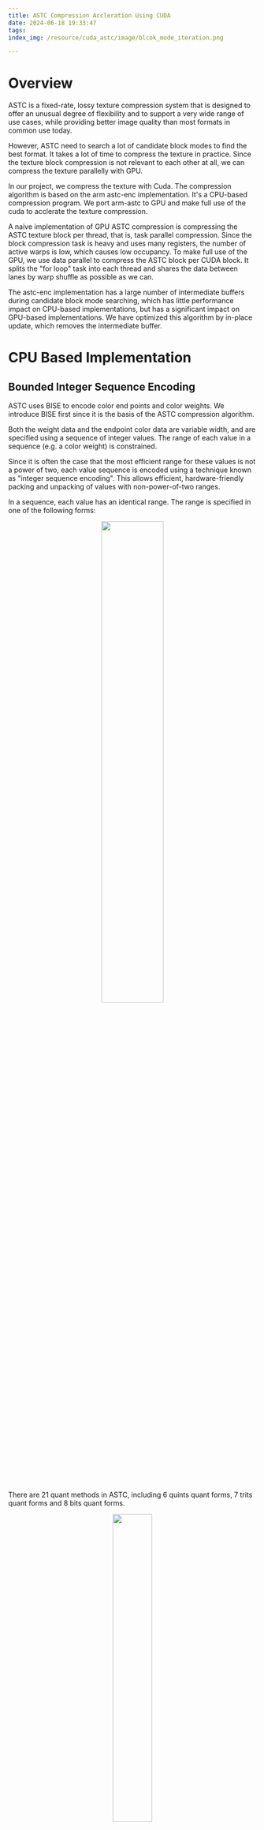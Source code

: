 ```yaml
---
title: ASTC Compression Accleration Using CUDA
date: 2024-06-18 19:33:47
tags:
index_img: /resource/cuda_astc/image/blcok_mode_iteration.png

---
```

# Overview
ASTC is a fixed-rate, lossy texture compression system that is designed to offer an unusual degree of flexibility and to support a very wide range of use cases, while providing better image quality than most formats in common use today.

However, ASTC need to search a lot of candidate block modes to find the best format. It takes a lot of time to compress the texture in practice. Since the texture block compression is not relevant to each other at all, we can compress the texture parallelly with GPU.

In our project, we compress the texture with Cuda. The compression algorithm is based on the arm astc-enc implementation. It's a CPU-based compression program. We port arm-astc to GPU and make full use of the cuda to acclerate the texture compression.

A naive implementation of GPU ASTC compression is compressing the ASTC texture block per thread, that is, task parallel compression. Since the block compression task is heavy and uses many registers, the number of active warps is low, which causes low occupancy. To make full use of the GPU, we use data parallel to compress the ASTC block per CUDA block. It splits the "for loop" task into each thread and shares the data between lanes by warp shuffle as possible as we can.

The astc-enc implementation has a large number of intermediate buffers during candidate block mode searching, which has little performance impact on CPU-based implementations, but has a significant impact on GPU-based implementations. We have optimized this algorithm by in-place update, which removes the intermediate buffer.

# CPU Based Implementation

## Bounded Integer Sequence Encoding

ASTC uses BISE to encode color end points and color weights. We introduce BISE first since it is the basis of the ASTC compression algorithm.

Both the weight data and the endpoint color data are variable width, and are specified using a sequence of integer values. The range of each value in a sequence (e.g. a color weight) is constrained.

Since it is often the case that the most efficient range for these values is not a power of two, each value sequence is encoded using a technique known as "integer sequence encoding". This allows efficient, hardware-friendly packing and unpacking of values with non-power-of-two ranges.

In a sequence, each value has an identical range. The range is specified in one of the following forms:

<p align="center">
    <img src="/resource/cuda_astc/image/range_form.png" width="50%" height="50%">
</p>

There are 21 quant methods in ASTC, including 6 quints quant forms, 7 trits quant forms and 8 bits quant forms.

<p align="center">
    <img src="/resource/cuda_astc/image/range_table.png" width="40%" height="40%">
</p>

For example, assume we have 3 integer values: 30, 50 and 70. The minimum range of quant formats among these values is Quant_80. The binary formats of these values are: 001 1110(30), 011 0010(50) and 100 0110(70). The total bits size before quantization is 21 = 7 * 3.

The binary format of value 80 is 101 0000. We split it into two parts, the higher parts 101 and lower parts 0000. The possible values of the higher parts are from 000 to 101, whose total number is 5, so Quant 80 is a quints form.

The higher parts of 30, 50 and 70 are [001, 011, 100]. In the Quant 80 method, the total possible number is 5, so the number of possible combinations of [001, 011, 100] is 5x5x5 = 125. We can precompute these possible values into a table and use the 7 bit value to index the table. The result is a 2 bit saving for these integers.

Higher parts [001, 011, 100] equal to [1,3,4]. Using index [1][3][4] to search the below quints table, we get the compressed value:11, which is 1011 in binary format. The compressed result is [000 1011](higher parts),[1110],[0010],[0110](lower parts) with size 19.

<p align="center">
    <img src="/resource/cuda_astc/image/quints_table.png" width="60%" height="60%">
</p>


## Generate Block Mode
ASTC uses 10 bits to store block modes, which means it has 2^11(2048) kind of possible choices. Given an ASTC compression format, some block modes may be invalid. For example, ASTC 4x4 compression format will never use a block mode with 6x6 texel weights. So we search for valid block modes and store the results in a global block mode table. In order to reduce the computation cost of block mode search, arm-astc reordered the block modes so that the better block mode has a higher priority.

Search block mode from 000000000(0) to 1111111111(2048).
```cpp
for (unsigned int i = 0; i < 2048; i++)
{
    // ......
}
```

The Block Mode field specifies the width, height and depth of the grid of weights, what range of values they use, and whether dual weight planes are present.
 
For 2D blocks, the Block Mode field is laid out as follows:
<p align="center">
    <img src="/resource/cuda_astc/image/block_mode.png" width="65%" height="65%">
</p>

The **D** bit is set to indicate dual-plane mode.

The **A/B** bits indicate the block weight size.

The weight ranges are encoded using a 3 bit value **R(R0,R1 and R2)**, which is interpreted together with a precision bit **H**, as follows:
<p align="center">
    <img src="/resource/cuda_astc/image/weight_range.png" width="65%" height="65%">
</p>

Decode the R,H,D, weight sizes x and y from the bits.

```cpp
uint8_t R0 = (block_mode >> 4) & 1;
uint8_t H = (block_mode >> 9) & 1;
uint8_t D = (block_mode >> 10) & 1;
uint8_t A = (block_mode >> 5) & 0x3;

x_weights = xxxxxx;
y_weights = xxxxxx;
```

Skip the block mode if the qunat weight size is larger than the compression block size.

```cpp
if (!valid || (x_weights > x_texels) || (y_weights > y_texels))
{
	continue;
}
```
valid block mode:
<p align="center">
    <img src="/resource/cuda_astc/image/valid_block_mode.png" width="65%" height="65%">
</p>

## Compute Ideal Color And Weights

### Color Encoding

Each compressed block stores the end-point colors for a gradient, and an interpolation weight for each texel which defines the texel's location along that gradient. During decompression the color value for each texel is generated by interpolating between the two end-point colors, based on the per-texel weight.

We sum up the relative colors in the positive R, G, and B directions and calculate the sum of direction lengths.

<p align="center">
    <img src="/resource/cuda_astc/image/color_gradient.png" width="65%" height="65%">
</p>

### Endpoints Computation

Compute the mean color value and the main color direction first. There are many main direction calculation method. We use max accumulation pixel direction as the main direction, which is the same as the arm-astc implementation. We sum up the relative colors in the positive R, G, and B directions and calculate the sum of direction lengths.

```cpp
	float4 sum_xp(0.0);
	float4 sum_yp(0.0);
	float4 sum_zp(0.0);
	float4 sum_wp(0.0);

	for (unsigned int i = 0; i < blk.texel_count; i++)
	{
		float4 texel_datum = make_float4(blk.data_r[i], blk.data_g[i], blk.data_b[i], blk.data_a[i]);
		texel_datum = texel_datum - blk.data_mean;

		sum_xp += (texel_datum.x > 0) ? texel_datum : make_float4(0);
		sum_yp += (texel_datum.y > 0) ? texel_datum : make_float4(0);
		sum_zp += (texel_datum.z > 0) ? texel_datum : make_float4(0);
		sum_wp += (texel_datum.w > 0) ? texel_datum : make_float4(0);
	}

	float prod_xp = dot(sum_xp, sum_xp);
	float prod_yp = dot(sum_yp, sum_yp);
	float prod_zp = dot(sum_zp, sum_zp);
	float prod_wp = dot(sum_wp, sum_wp);
```

Use the maximum sum direction as the main direction

```cpp
	float4 best_vector = sum_xp;
	float best_sum = prod_xp;

	if (prod_yp > best_sum)
	{
		best_vector = sum_yp;
		best_sum = prod_yp;
	}

	if (prod_zp > best_sum)
	{
		best_vector = sum_zp;
		best_sum = prod_zp;
	}

	if (prod_wp > best_sum)
	{
		best_vector = sum_wp;
		best_sum = prod_wp;
	}

	dir = best_vector;
```

### Interpolation Weight Computation

Project the color into the main direction for each texel and find the minimum and maximum projected value by the way.

```cpp
line4 line{ blk.data_mean, length_dir < 1e-10 ? normalize(make_float4(1.0)) : normalize(dir) };

for (unsigned int j = 0; j < blk.texel_count; j++)
{
	float4 point(blk.data_r[j], blk.data_g[j], blk.data_b[j], blk.data_a[j]);
	float param = dot(point - line.a, line.b);

	ei.weights[j] = param;

	lowparam = fmin(param, lowparam);
	highparam = fmax(param, highparam);
}
```
Calculate the end points based on the min/max projected color.

```cpp
ei.ep.endpt0 = line.a + line.b * lowparam;
ei.ep.endpt1 = line.a + line.b * highparam;
```

Normalize the weight range into 0 to 1:
```cpp
float length = highparam - lowparam;
float scale = 1.0f / length;

for (unsigned int j = 0; j < blk.texel_count; j++)
{
	float idx = (ei.weights[j] - lowparam) * scale;
	idx = clamp(idx, 0.0, 1.0);
	ei.weights[j] = idx;
}
```

before color projection:
<p align="center">
    <img src="/resource/cuda_astc/image/before_color_projection.png" width="30%" height="30%">
</p>

after color projection:
<p align="center">
    <img src="/resource/cuda_astc/image/after_color_projection.png" width="30%" height="30%">
</p>

## Compute Weight Quant Error

Compute the quant errors for each candidate block mode. Get the Quant method from the block mode and quantize the weights. After that, unquant the result by look up the precomputed quant map table. It should be noticed that the maximum color weight Quant method is Quant 32 and the maximum color end points Quant method is Quant 256.

<p align="center">
    <img src="/resource/cuda_astc/image/weight_quant_error.png" width="60%" height="60%">
</p>

Accumulate the weight quantization error for the texel weights in the block.

```cpp
float error_summa = 0;
for (unsigned int i = 0; i < bsd.texel_count; i++)
{
	// Load the weight set directly, without interpolation
	float current_values = weight_quant_uvalue[i];

	// Compute the error between the computed value and the ideal weight
	float actual_values = eai.weights[i];
	float diff = current_values - actual_values;

	float error = diff * diff;
	error_summa += error;
}
return error_summa;
```
weights quant error result:
<p align="center">
    <img src="/resource/cuda_astc/image/weight_quant_error_result.png" width="60%" height="60%">
</p>

## Compute Endpoint Quant Error

The next step is to search for the best K candidate end point format as we have the quant error of each block mode.

### CEM

CEM is the color endpoint mode field, which determines how the Color Endpoint Data is encoded. Here is the CEM layout for single-partition block layout:

<p align="center">
    <img src="/resource/cuda_astc/image/cem_layout.png" width="60%" height="60%">
</p>

In single-partition mode, the Color Endpoint Mode (CEM) field stores one of 16 possible values. Each of these specifies how many raw data values are encoded, and how to convert these raw values into two RGBA color endpoints. They can be summarized as follows:

<p align="center">
    <img src="/resource/cuda_astc/image/16cems.png" width="60%" height="60%">
</p>

ASTC has 16 color end point modes. To store the end points, Modes 0 to 3 use two integers, Modes 4 to 7 use four integers, Modes 7 to 11 use six integers, and Modes 12 to 15 use eight integers. In our implementation, we only support six modes: mode 0, mode 4, mode 6, mode 8, mode 10 and mode 12.

Decode the different LDR endpoint modes as follows:

1.Mode 0  LDR Luminance, direct:
```cpp
e0=(v0,v0,v0,0xFF); 
e1=(v1,v1,v1,0xFF);
```

2.Mode 4  LDR Luminance+Alpha,direct:
```cpp
e0=(v0,v0,v0,v2);
e1=(v1,v1,v1,v3);
```

3.Mode 6  LDR RGB, base+scale
```cpp
e0=(v0*v3>>8,v1*v3>>8,v2*v3>>8, 0xFF);
e1=(v0,v1,v2,0xFF);
```

4.Mode 8  LDR RGB, Direct
```cpp
s0= v0+v2+v4; 
s1= v1+v3+v5;
if (s1>=s0)
{
	e0=(v0,v2,v4,0xFF);
    e1=(v1,v3,v5,0xFF); 
}
else 
{ 
	e0=blue_contract(v1,v3,v5,0xFF);
    e1=blue_contract(v0,v2,v4,0xFF); 
}
```
5.Mode 10 LDR RGB, base+scale plus two A
```cpp
e0=(v0*v3>>8,v1*v3>>8,v2*v3>>8, v4);
e1=(v0,v1,v2, v5)
```

6.Mode 12 LDR RGBA, direct
```cpp
s0= v0+v2+v4; s1= v1+v3+v5;
if (s1>=s0)
{
	e0=(v0,v2,v4,v6);
    e1=(v1,v3,v5,v7); 
}
else 
{
	e0=blue_contract(v1,v3,v5,v7);
    e1=blue_contract(v0,v2,v4,v6); 
}
```
Then, we estimate the error of each end point mode. Color end point modes can be classified into 3 types: luminance representation, scale representation and RGB representation. In astc-enc, the error estimation of luminance representation is the sum of the distances to vector normalize(lumi,lumin,lumin) = float3(0.57,0.57,0.57). Scale representation error estimation is the sum of the distance to vector normalize(EndPointA + EndPointB).
```cpp
	samec_rgb_lines.a = make_float4(0);
	samec_rgb_lines.b = normalize_safe(avg);

	float val = 0.577350258827209473f;
	luminance_plines.amod = make_float4(0);
	luminance_plines.bs = make_float4(val, val, val, 0.0f);
```
Calculate and accumulate the scale and luminance error of each texel:
```cpp
// Compute same chroma error - no "amod", its always zero
param = data_r * samec_bs0+ data_g * samec_bs1 + data_b * samec_bs2;

dist0 = (param * samec_bs0) - data_r;
dist1 = (param * samec_bs1) - data_g;
dist2 = (param * samec_bs2) - data_b;

error = dist0 * dist0 + dist1 * dist1 + dist2 * dist2;

samec_err += error;

// Compute luma error - no "amod", its always zero
param = data_r * l_bs0 + data_g * l_bs1 + data_b * l_bs2;

dist0 = (param * l_bs0) - data_r;
dist1 = (param * l_bs1) - data_g;
dist2 = (param * l_bs2) - data_b;

error = dist0 * dist0 + dist1 * dist1 + dist2 * dist2;

l_err += error;
```

The endpoint encoding uses 21 quant levels and 4 kinds of integer numbers, resulting in a total candidate format count of 21 * 4. For each quant level, we choose the endpoint format for each kind of integer number.

The error estimation contains six parts: baseline quant error, base quant error RGB, base quant error RGBA, scale error, luminance error, drop alpha error.

1.Baseline quant error is precomputed in a look up table and indexed by quant level.
```cpp
__constant__ float baseline_quant_error[21 - QUANT_6]{
	(65536.0f * 65536.0f / 18.0f) / (5 * 5),
	(65536.0f * 65536.0f / 18.0f) / (7 * 7),
	(65536.0f * 65536.0f / 18.0f) / (9 * 9),
	(65536.0f * 65536.0f / 18.0f) / (11 * 11),
	(65536.0f * 65536.0f / 18.0f) / (15 * 15),
	(65536.0f * 65536.0f / 18.0f) / (19 * 19),
	(65536.0f * 65536.0f / 18.0f) / (23 * 23),
	(65536.0f * 65536.0f / 18.0f) / (31 * 31),
	(65536.0f * 65536.0f / 18.0f) / (39 * 39),
	(65536.0f * 65536.0f / 18.0f) / (47 * 47),
	(65536.0f * 65536.0f / 18.0f) / (63 * 63),
	(65536.0f * 65536.0f / 18.0f) / (79 * 79),
	(65536.0f * 65536.0f / 18.0f) / (95 * 95),
	(65536.0f * 65536.0f / 18.0f) / (127 * 127),
	(65536.0f * 65536.0f / 18.0f) / (159 * 159),
	(65536.0f * 65536.0f / 18.0f) / (191 * 191),
	(65536.0f * 65536.0f / 18.0f) / (255 * 255)
};
```
2.In our implementation, the base quant error of each channel is the same.  In astc-enc, the error of each channel can be adjusted by the user.

```cpp
float base_quant_error_rgb = 3 * blk.texel_count;
float base_quant_error_a = 1 * blk.texel_count;
float base_quant_error_rgba = base_quant_error_rgb + base_quant_error_a;
```
3.Scale error, luminance error and drop alpha error are computed in the previous step.

4.The final error for each endpoint format is the combination of the above errors.

Take the example of computing the error for the endpoint format encoded by 4 integers using the quant method 7.

The error of mode <RGB base + scale> calculation formula is as follows:
rgbs_alpha_error = base quant error **rgba** * baseline quant error of quant method 7 + **rgb scale** error

The error of mode <RGB direct> calculation formula:
full_ldr_rgb_error = base quant error **rgb** * baseline quant error of quant method 7 + **alpha drop** error

Select the format with the minimum error:
```cpp
if (rgbs_alpha_error < full_ldr_rgb_error)
{
	best_error[i][2] = rgbs_alpha_error;
	format_of_choice[i][2] = FMT_RGB_SCALE_ALPHA;
}
else
{
	best_error[i][2] = full_ldr_rgb_error;
	format_of_choice[i][2] = FMT_RGB;
}
```
<p align="center">
    <img src="/resource/cuda_astc/image/cem_select.png" width="60%" height="60%">
</p>

### Find The Best Endpoint Quantization Format
Search for all possible combinations of qunat level and color endpoint mode. We can obtain the available number of weight bits from the given block mode.  Given the number of available bits and the number of integer, we want to choose the quant level as high as possible to minimize the quantization error. It can be precomputed in a lookup table offline:

<p align="center">
    <img src="/resource/cuda_astc/image/quant_mode_table.png" width="60%" height="60%">
</p>

The best quant level can be directly accessed from the lookup table at runtime:
```cpp
int quant_level = quant_mode_table[integer_count][bits_available];
```
Store the best number of integers that has the minimum error given a block mode.
```cpp
for (int integer_count = 1; integer_count <= 4; integer_count++)
{
	int quant_level = quant_mode_table[integer_count][bits_available];

	float integer_count_error = best_combined_error[quant_level][integer_count - 1];
	if (integer_count_error < best_integer_count_error)
	{
		best_integer_count_error = integer_count_error;
		best_integer_count = integer_count - 1;
	}
}
```
best color endpoint quant format:
<p align="center">
    <img src="/resource/cuda_astc/image/bast_color_endpoint_quant_format.png" width="75%" height="75%">
</p>

## Find The Candidate Block Mode
The block mode total error is the sum of the errors that quantify the block texels weights and color endpoint.
```cpp
for (unsigned int i = start_block_mode; i < end_block_mode; i++)
{
	float total_error = error_of_best + qwt_errors[i];
	errors_of_best_combination[i] = total_error;
}
```
We only compute the rough estimation error up to the current step. The next step is to compute the exact error given a block mode. We need to compress and quantify the block texels for each block mode. Since it is an expensive process, we choose four candidate block modes based on the block mode estimation error.

For each candidate block mode search iteration, find the block mode with the minimum error combining weight quant error and endpoint quant error, record the candidate block mode index:
```cpp
for (unsigned int i = 0; i < 4; i++)
{
	int best_error_index(-1);
	float best_ep_error(ERROR_CALC_DEFAULT);

	for (unsigned int j = start_block_mode; j < end_block_mode; j++)
	{
		float err = errors_of_best_combination[j];
		bool is_better = err < best_ep_error;
		best_ep_error = is_better ? err : best_ep_error;
		best_error_index = is_better ? j : best_error_index;
	}

	best_error_weights[i] = best_error_index;
	errors_of_best_combination[best_error_index] = ERROR_CALC_DEFAULT;
}
```

<p align="center">
    <img src="/resource/cuda_astc/image/candidate_block_mode.png" width="80%" height="80%">
</p>

## Find The Actually Best Mode
Iterate over the 4 candidate block modes to find which one is actually best by quantifying the block and computing the error after unquantifying.

### RGB Scale Format Quantification
As we quantize and decimate weights the optimal endpoint colors may change slightly, so we must recompute the ideal colors for a specific weight set.

RGB scale format contains two parts: the base endpoint and the scale factor.

```cpp
e0=(v0*v3>>8,v1*v3>>8,v2*v3>>8, 0xFF);
e1=(v0,v1,v2,0xFF);
```
Compute the scale direction by normalizing the mean color and projecting the block texels to the scale direction. In addition, recording the min/max scale factor.

<p align="center">
    <img src="/resource/cuda_astc/image/rgb_scale.png" width="50%" height="50%">
</p>

Compute the base color and scale factor based on the scale direction and scale maximum factor.

```cpp
float scalediv = scale_min / max(scale_max, 1e-10f);
scalediv = clamp(scalediv,0.0,1.0);

float4 sds = scale_dir * scale_max;
rgbs_vectors = make_float4(sds.x, sds.y, sds.z, scalediv);
```

### Quantify Endpoints

Endpoint quantification is the same as interpolation weight quantification. There are only 17 possible quant levels and 255 possible values for each color channel. Therefore, the results can be stored in a precomputed table.
<p align="center">
    <img src="/resource/cuda_astc/image/color_quant_table.png" width="70%" height="70%">
</p>

### Error Metric

Given a candidate block mode, interpolate the texel color using quantized color endpoints and quantized weights. Compute the color difference and estimate the error using the squared error metric.

```cpp
for (unsigned int i = 0; i < texel_count; i++)
{
	// quantized weight * quantized endpoint

	float color_error_r = fmin(abs(color_orig_r - color_r), float(1e15f));
	float color_error_g = fmin(abs(color_orig_g - color_g), float(1e15f));
	float color_error_b = fmin(abs(color_orig_b - color_b), float(1e15f));
	float color_error_a = fmin(abs(color_orig_a - color_a), float(1e15f));

	// Compute squared error metric
	color_error_r = color_error_r * color_error_r;
	color_error_g = color_error_g * color_error_g;
	color_error_b = color_error_b * color_error_b;
	color_error_a = color_error_a * color_error_a;

	float metric = color_error_r + color_error_g + color_error_b + color_error_a;

	summa += metric;
}
```
Find the block mode with the minimum block error.

```cpp
if (errorval < best_errorval_in_scb)
{
	best_errorval_in_scb = errorval;
	workscb.errorval = errorval;
	scb = workscb;
}
```
## Block Encode

Having found the best block mode with the minimum error, we can finally encode the block.

Below is a layout of the ASTC block. It contains the following parts in order: texel weight data, color endpoint data, color endpoint mode, extra data and block mode data.

<p align="center">
    <img src="/resource/cuda_astc/image/astc_block_mode_layout.png" width="85%" height="85%">
</p>

For texel weight, we scale the value based on the quant level of the best block mode. In order to improve the decoding efficiency, ASTC scrambles the order of the decoded values relative to the encoded values, which means that it must be compensated for in the encoder using a table.

```cpp
	uint8_t weights[64];
	for (int i = 0; i < weight_count; i++)
	{
		float uqw = static_cast<float>(scb.weights[i]);
		float qw = (uqw / 64.0f) * (weight_quant_levels - 1.0f);
		int qwi = static_cast<int>(qw + 0.5f);
		weights[i] = qat.scramble_map[qwi];
	}
```

>Once unpacked, the values must be unquantized from their storage range, returning them to a standard range of 0- 255.
>For bit-only representations, this is simple bit replication from the most significant bit of the value.
>For trit or quint-based representations, this involves a set of bit manipulations and adjustments to avoid the expense of full-width multipliers. This procedure ensures correct scaling, but scrambles the order of the decoded values relative to the encoded values. This must be compensated for using a table in the encoder.

The scramble map table is precomputed:

<p align="center">
    <img src="/resource/cuda_astc/image/scramble_table.png" width="65%" height="65%">
</p>

Next, encode the integer sequence based on the Quant method. Assume that we encode the integer sequence using the Quant_80 method. Quant_80 method quantifies the integer sequence in quints form. Since 5^3 is 125, it is possible to pack three quints into 7 bits (which has 128 possible values), so a quint can be encoded as 2.33 bits. 

We split the integer into higher and lower parts and pack three integers' higher parts into seven bits. The result is precomputed and stored in a lookup table.

```cpp
unsigned int i2 = input_data[i + 2] >> bits;
unsigned int i1 = input_data[i + 1] >> bits;
unsigned int i0 = input_data[i + 0] >> bits;

uint8_t T = integer_of_quints[i2][i1][i0];
```

Then, pack the result with the lower part of the integer.

```cpp
			// Element 0
			pack = (input_data[i++] & mask) | (((T >> 0) & 0x7) << bits);
			write_bits(pack, bits + 3, bit_offset, output_data);
			bit_offset += bits + 3;

			// Element 1
			pack = (input_data[i++] & mask) | (((T >> 3) & 0x3) << bits);
			write_bits(pack, bits + 2, bit_offset, output_data);
			bit_offset += bits + 2;

			// Element 2
			pack = (input_data[i++] & mask) | (((T >> 5) & 0x3) << bits);
			write_bits(pack, bits + 2, bit_offset, output_data);
			bit_offset += bits + 2;
```
The color endpoint packing is the same as the texel weight packing.



# GPU Based Implementation

There are two ways to accelerate ASTC block compression: task parallel and data parallel. The task parallel is compressing the texture block per thread.  The task parallel for ASTC block compression is heavy and uses many registers. This means that the number of active warps is low and we have low occupancy. Therefore, we can't make full use of GPU for task parallel.  

For data parallel, we compress the ASTC block per cuda block. The GPU-based implementation references the CPU implementation. It splits the "for loop" task into each thread and shares the data between lanes by warp shuffle as possible as we can. For those data that can't be efficiently shared by warp shuffle, we use shared memory to exchange the data.

## Compute Endpoints

The first step is computing the best projection direction for the current block. Before this step, we load the image pixel data per thread and compute the mean pixel data by warp reduce sum operation. Then we broadcast the mean data to the whole warp.

Since the ASTC format 4x4 only has 16 texels to compress and the warp size on N-card is 32, we should mask the lanes used for block texels loading and sum operation.
```cpp
unsigned mask = __ballot_sync(0xFFFFFFFFu, tid < BLOCK_MAX_TEXELS);
```

We use the max accumulation direction method to compute the best direction, which is the same as the CPU-based implementation. Each lane computes the offset direction relative to the mean block color. Then, we perform warp reduce to compute the sum of the offsets in the xyz direction.

<p align="center">
    <img src="/resource/cuda_astc/image/compute_avgs_and_dirs_3_comp_cuda.png" width="65%" height="65%">
</p>

If the lane ID is 0, compute and normalize the best direction based on the length of the sum of offsets in each direction.

```cpp
__inline__ __device__ float3 compute_avgs_and_dirs_3_comp(float3 datav,float3 data_mean, uint32_t lane_id, unsigned mask)
{
	float3 safe_dir;
	float3 texel_datum = datav - data_mean;

	float3 valid_sum_xp = (texel_datum.x > 0 ? texel_datum : float3(0, 0, 0));
	float3 valid_sum_yp = (texel_datum.y > 0 ? texel_datum : float3(0, 0, 0));
	float3 valid_sum_zp = (texel_datum.z > 0 ? texel_datum : float3(0, 0, 0));

	float3 sum_xp = warp_reduce_vec_sum(mask, valid_sum_xp);
	float3 sum_yp = warp_reduce_vec_sum(mask, valid_sum_yp);
	float3 sum_zp = warp_reduce_vec_sum(mask, valid_sum_zp);

	if (lane_id == 0)
	{
		float prod_xp = dot(sum_xp, sum_xp);
		float prod_yp = dot(sum_yp, sum_yp);
		float prod_zp = dot(sum_zp, sum_zp);

		float3 best_vector = sum_xp;
		float best_sum = prod_xp;

		if (prod_yp > best_sum)
		{
			best_vector = sum_yp;
			best_sum = prod_yp;
		}

		if (prod_zp > best_sum)
		{
			best_vector = sum_zp;
			best_sum = prod_zp;
		}

		if ((best_vector.x + best_vector.y + best_vector.z) < 0.0f)
		{
			best_vector = -best_vector;
		}

		float length_dir = length(best_vector);
		safe_dir = (length_dir < 1e-10) ? normalize(make_float3(1.0)) : normalize(best_vector);
	}
	return safe_dir;
}
```
Compute the interpolation weight for each block texels. First, broadcast the best direction to the whole warp and project the texel data to the best direction. Then, use __shfl_xor_sync to compute the min/max value. With the min/max value, we can compute the scaled weight and store the result in shared memory.

<p align="center">
    <img src="/resource/cuda_astc/image/compute_ideal_colors_and_weights_4_comp.png" width="65%" height="65%">
</p>

## Find The Candidate Block Mode

Our algorithm is based on the arm astc-enc implementation. However, we can't port the astc-enc to Cuda directly. The astc-enc implementation has a large number of intermediate buffers during candidate block mode searching, which has little performance impact on CPU-based implementations, but has a significant impact on GPU-based implementations.

Here is a brief introduction to how astc-enc finds the candidate block mode:

1.Compute the quant error for each block mode and store the result and quant bits used in an intermediate buffer with the size of 2048 * (float + uint8)

2.For each block mode, compute the best combination with the candidate color quant format. This step has 3 intermediate buffers: best combination error buffer with the size of 2048xfloat, best color quant level buffer with the size of 2048xuint8, best endpoint format with the size of 2048xuint. 

3.Choose 4 best candidate block mode and compute the more accurate error.

4.Compress the block using the best block mode

A lot of memory is wasted on the intermediate buffer. We have optimized this algorithm by in-place update, which removes the usage of the intermediate buffer:

1.Maintain a buffer recording the 4 candidate quant formats. 

2.Iterate the block mode, compute the interpolation weight quant error, the best combination with the color quant format.

3.Compare with the candidate quant format stored in the step 1. Replace the candidate mode that has a larger error to current quant format.

4.Other steps are the same as the astc-enc implementation.

### Prepare

Before iterating 2048 candidate block modes, we need to prepare some infomation used in block quant error computation.

The first one is the color endpoint format error for scale-based color endpoints or luminance-based color endpoints. We compute the errors for each block pixel and sum up the error by warp reduction. Then store the results in shared memory.

```cpp
	// Luminance always goes though zero, so this is simpler than the others
	float val = 0.577350258827209473f;
	luminance_plines.amod = make_float3(0);
	luminance_plines.bs = make_float3(val, val, val);

	// Compute uncorrelated error
	float param = dot(datav, uncor_rgb_plines.bs);
	float3 dist = (uncor_rgb_plines.amod + param * uncor_rgb_plines.bs) - datav;
	float uncor_err = dot(dist, dist);

	// Compute same chroma error - no "amod", its always zero
	param = dot(datav, samec_rgb_plines.bs);
	dist = param * samec_rgb_plines.bs - datav;
	float samec_err = dot(dist, dist);

	// Compute luma error - no "amod", its always zero
	param = dot(datav, luminance_plines.bs);
	dist = param * luminance_plines.bs - datav;
	float l_err = dot(dist, dist);

	if (tid == 0)
	{
		shared_data_mean = data_mean;
		shared_scale_dir = samec_rgb_lines.b;
	}

	__syncwarp(mask);

	float sum_uncor_err = warp_reduce_sum(mask, uncor_err);
	float sum_samec_err = warp_reduce_sum(mask, samec_err);
	float sum_l_err = warp_reduce_sum(mask, l_err);

	if (lane_id == 0)
	{
		shared_rgb_scale_error = (sum_samec_err - sum_uncor_err) * 0.7f;// empirical
		shared_luminance_error = (sum_l_err - sum_uncor_err) * 3.0f;// empirical
	}
```
Color endpoint has 21 quant methods and 4 kind of interger number to quant with total 21*4 possible combinations. We precomputed the result before block mode iteration. Each thread computes one error for one quant method and stores the result in shared memory.

```cpp
__inline__ __device__ void compute_color_error_for_every_integer_count_and_quant_level(const block_size_descriptor* const bsd, uint32_t tid)
{
	int choice_error_idx = tid;
	if (choice_error_idx >= QUANT_2 && choice_error_idx < QUANT_6)
	{
		shared_best_error[choice_error_idx][3] = ERROR_CALC_DEFAULT;
		shared_best_error[choice_error_idx][2] = ERROR_CALC_DEFAULT;
		shared_best_error[choice_error_idx][1] = ERROR_CALC_DEFAULT;
		shared_best_error[choice_error_idx][0] = ERROR_CALC_DEFAULT;

		shared_format_of_choice[choice_error_idx][3] = FMT_RGBA;
		shared_format_of_choice[choice_error_idx][2] = FMT_RGB;
		shared_format_of_choice[choice_error_idx][1] = FMT_RGB_SCALE;
		shared_format_of_choice[choice_error_idx][0] = FMT_LUMINANCE;
	}

	float base_quant_error_rgb = 3 * bsd->texel_count;
	float base_quant_error_a = 1 * bsd->texel_count;
	float base_quant_error_rgba = base_quant_error_rgb + base_quant_error_a;

	if (choice_error_idx >= QUANT_6 && choice_error_idx <= QUANT_256)
	{
		float base_quant_error = baseline_quant_error[choice_error_idx - QUANT_6];
		float quant_error_rgb = base_quant_error_rgb * base_quant_error;
		float quant_error_rgba = base_quant_error_rgba * base_quant_error;

		// 8 integers can encode as RGBA+RGBA
		float full_ldr_rgba_error = quant_error_rgba;
		shared_best_error[choice_error_idx][3] = full_ldr_rgba_error;
		shared_format_of_choice[choice_error_idx][3] = FMT_RGBA;

		// 6 integers can encode as RGB+RGB or RGBS+AA
		float full_ldr_rgb_error = quant_error_rgb + 0;
		float rgbs_alpha_error = quant_error_rgba + shared_rgb_scale_error;

		if (rgbs_alpha_error < full_ldr_rgb_error)
		{
			shared_best_error[choice_error_idx][2] = rgbs_alpha_error;
			shared_format_of_choice[choice_error_idx][2] = FMT_RGB_SCALE_ALPHA;
		}
		else
		{
			shared_best_error[choice_error_idx][2] = full_ldr_rgb_error;
			shared_format_of_choice[choice_error_idx][2] = FMT_RGB;
		}

		// 4 integers can encode as RGBS or LA+LA
		float ldr_rgbs_error = quant_error_rgb + 0 + shared_rgb_scale_error;
		float lum_alpha_error = quant_error_rgba + shared_luminance_error;

		if (ldr_rgbs_error < lum_alpha_error)
		{
			shared_best_error[choice_error_idx][1] = ldr_rgbs_error;
			shared_format_of_choice[choice_error_idx][1] = FMT_RGB_SCALE;
		}
		else
		{
			shared_best_error[choice_error_idx][1] = lum_alpha_error;
			shared_format_of_choice[choice_error_idx][1] = FMT_LUMINANCE_ALPHA;
		}

		// 2 integers can encode as L+L
		float luminance_error = quant_error_rgb + 0 + shared_luminance_error;

		shared_best_error[choice_error_idx][0] = luminance_error;
		shared_format_of_choice[choice_error_idx][0] = FMT_LUMINANCE;
	}
}
```

### Block Mode Iteration

To make full use of the GPU, we process 2 block modes for each block mode iteration. Each processed block mode is handled by 16 threads, which is half the size of the warp. 

```cpp
unsigned int max_block_modes = bsd->block_mode_count_1plane_selected;
int block_mode_process_idx = 0;
while (block_mode_process_idx < max_block_modes)
{
	__syncwarp();

	int sub_block_idx = tid / 16;
	int in_block_idx = tid % 16;

	int global_idx = sub_block_idx + block_mode_process_idx; // ignore the last block mode for now
	bool is_block_mode_index_valid = (block_mode_process_idx + 1) < max_block_modes;
	if (is_block_mode_index_valid)
	{
		
	}
}
```

In the arm astc-enc implementation, weight quant errors are computed separately from color endpoint quant errors. The process generates a lot of intermediate buffers. To optimize intermediate buffer usage, we combine the separate passes together and update the total error in-place.

We compute the difference between quanted weights and unquantified weights per thread. The quant error of the block mode is computed by summing the squared texel error using warp reduction.

For each block mode, dispatch four threads to compute the combined error for four endpoint quant formats: integer number 1 to integer number 4. Then, use __shfl_xor_sync to find the best endpoint quant format with minimum error.

<p align="center">
    <img src="/resource/cuda_astc/image/blcok_mode_iteration.png" width="65%" height="65%">
</p>

We maintain a shared candidate block mode buffer with 4 actual candidate block modes and 2 block modes updated during each iteration. The last two block modes (4 + 0 and 4 + 1) are used for final GPU sorting.

```cpp
if (in_block_idx == 0)
{
	best_integer_count_error = integer_count_error;

	int ql = quant_mode_table[best_integer_count + 1][bitcount];

	uint8_t best_quant_level = static_cast<uint8_t>(ql);
	uint8_t best_format = FMT_LUMINANCE;

	if (ql >= QUANT_6)
	{
		best_format = shared_format_of_choice[ql][best_integer_count];
	}

	float total_error = best_integer_count_error + error;

	candidate_ep_format_specifiers[4 + sub_block_idx] = best_format;
	candidate_block_mode_index[4 + sub_block_idx] = global_idx;
	candidate_color_quant_level[4 + sub_block_idx] = ql;
	candidate_combine_errors[4 + sub_block_idx] = total_error;
}
```
When current block mode iterations have been completed, perform a GPU sorting. The first four candidate block modes are used in the next pass.

```cpp
if (tid < 6)
{
	int num_samller = 0;
	float current_tid_error = candidate_combine_errors[tid];
	float current_ep_format_specifier = candidate_ep_format_specifiers[tid];
	int current_blk_mode_idx = candidate_block_mode_index[tid];
	int current_col_quant_level = candidate_color_quant_level[tid];

	#pragma unroll
	for (int candiate_idx = 0; candiate_idx < 6; candiate_idx++)
	{
		float other_candidate_error = candidate_combine_errors[candiate_idx];
		if ((other_candidate_error < current_tid_error) || ((other_candidate_error == current_tid_error) && (candiate_idx < tid)))
		{
			num_samller++;
		}
	}

	// 0011 1111
	__syncwarp(0x0000003F);
	candidate_combine_errors[num_samller] = current_tid_error;
	candidate_ep_format_specifiers[num_samller] = current_ep_format_specifier;
	candidate_block_mode_index[num_samller] = current_blk_mode_idx;
	candidate_color_quant_level[num_samller] = current_col_quant_level;
}
```
## Find The Best Block Mode

We get four block mode candidates after all block mode iterations are complete. However, to accelerate block mode seraching, the candidate block modes are selected by approximate error instead of the actual difference between the original color and the compressed color. So, in the current pass, we quantify the interpolation weights and color endpoints and compute the exact difference between compressed color and original color.

The exact best block mode is stored in shared memory that will be used in the final block mode compression.

<p align="center">
    <img src="/resource/cuda_astc/image/compute_symbolic_block_difference_1plane_1partition.png" width="65%" height="65%">
</p>

## Compress the block mode

The final block mode compression is the same as the CPU-based implementation.

after astc compression:
<p align="center">
    <img src="/resource/cuda_astc/image/before_astc_comression.png" width="65%" height="65%">
</p>

before astc compression:
<p align="center">
    <img src="/resource/cuda_astc/image/after_astc_compression.png" width="65%" height="65%">
</p>


[<u>**GPU ASTC Compression Source Code**</u>](https://github.com/ShawnTSH1229/fgac)




